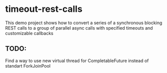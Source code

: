 # timeout-rest-calls

This demo project shows how to convert a series of a synchronous blocking REST calls to a group of parallel async calls with specified timeouts and customizable callbacks

## TODO:
Find a way to use new virtual thread for CompletableFuture instead of standart ForkJoinPool
